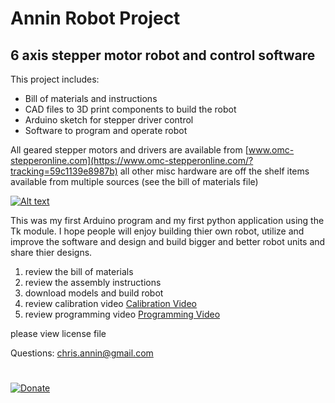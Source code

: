 # Annin Robot Project

## 6 axis stepper motor robot and control software

This project includes:

- Bill of materials and instructions
- CAD files to 3D print components to build the robot
- Arduino sketch for stepper driver control
- Software to program and operate robot

All geared stepper motors and drivers are available from  [www.omc-stepperonline.com](https://www.omc-stepperonline.com/?tracking=59c1139e8987b)
all other misc hardware are off the shelf items available from multiple sources (see the bill of materials file)

[![Alt text](https://img.youtube.com/vi/XkAfb8alqnI/0.jpg)](https://www.youtube.com/watch?v=XkAfb8alqnI)


This was my first Arduino program and my first python application using the Tk module.
I hope people will enjoy building thier own robot, utilize and improve the software
and design and build bigger and better robot units and share thier designs.

1. review the bill of materials
2. review the assembly instructions
3. download models and build robot
4. review calibration video [Calibration Video](https://youtu.be/jC1Iq60EnBI)
5. review programming video [Programming Video](https://youtu.be/hFJe0j0nB_w)

please view license file

Questions: chris.annin@gmail.com
#
[![Donate](https://img.shields.io/badge/Donate-PayPal-green.svg)](https://www.paypal.me/ChrisAnnin)
